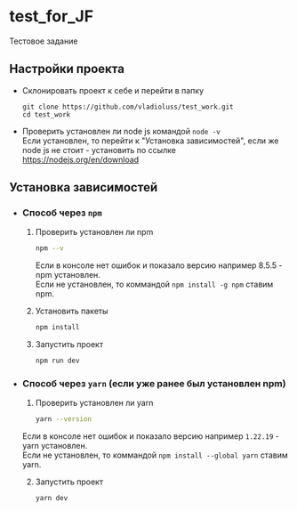 # test_for_JF

Тестовое задание

## Настройки проекта

- Склонировать проект к себе и перейти в папку
	```git
	git clone https://github.com/vladioluss/test_work.git
	cd test_work
	```
	

- Проверить установлен ли node js командой ```node -v```<br>
	Если установлен, то перейти к  "Установка зависимостей", если же node js не стоит - установить по ссылке https://nodejs.org/en/download

## Установка зависимостей

- ### Способ через ```npm```

	1. Проверить установлен ли npm
		```sh
		npm --v
		```
		Если в консоле нет ошибок и показало версию например 8.5.5 - npm установлен.<br>
		Если не установлен, то коммандой ```npm install -g npm``` ставим npm.

	2. Установить пакеты
		```sh
		npm install
		```

	3. Запустить проект
		```sh
		npm run dev
		```

- ### Способ через ```yarn``` (если уже ранее был установлен npm)
	1. Проверить установлен ли yarn
		```sh
		yarn --version
		```
	Если в консоле нет ошибок и показало версию например ```1.22.19``` - yarn установлен.<br>
	Если не установлен, то коммандой ```npm install --global yarn``` ставим yarn.

	2. Запустить проект
		```sh
		yarn dev
		```